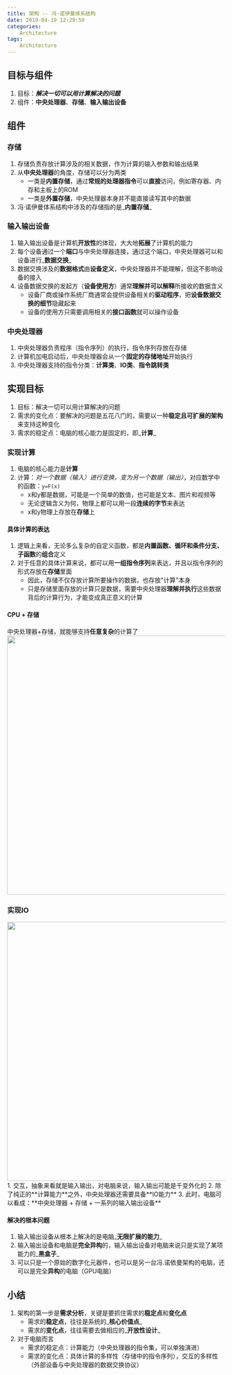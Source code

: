 ```yaml
---
title: 架构 -- 冯·诺伊曼体系结构
date: 2019-04-19 12:29:59
categories:
    Architecture
tags:
    Architecture
---
```


## 目标与组件
1. 目标：_**解决一切可以用计算解决的问题**_
2. 组件：**中央处理器**、**存储**、**输入输出设备**

<!-- more -->

## 组件

### 存储
1. 存储负责存放计算涉及的相关数据，作为计算的输入参数和输出结果
2. 从**中央处理器**的角度，存储可以分为两类
    - 一类是**内置存储**，通过**常规的处理器指令**可以**直接**访问，例如寄存器、内存和主板上的ROM
    - 一类是**外置存储**，中央处理器本身并不能直接读写其中的数据
3. 冯·诺伊曼体系结构中涉及的存储指的是_**内置存储**_

### 输入输出设备
1. 输入输出设备是计算机**开放性**的体现，大大地**拓展**了计算机的能力
2. 每个设备通过一个**端口**与中央处理器连接，通过这个端口，中央处理器可以和设备进行_**数据交换**_
3. 数据交换涉及的**数据格式**由**设备定义**，中央处理器并不能理解，但这不影响设备的接入
4. 设备数据交换的发起方（**设备使用方**）通常**理解并可以解释**所接收的数据含义
    - 设备厂商或操作系统厂商通常会提供设备相关的**驱动程序**，把**设备数据交换的细节**隐藏起来
    - 设备的使用方只需要调用相关的**接口函数**就可以操作设备

### 中央处理器
1. 中央处理器负责程序（指令序列）的执行，指令序列存放在存储
2. 计算机加电启动后，中央处理器会从一个**固定的存储地址**开始执行
3. 中央处理器支持的指令分类：**计算类**、**IO类**、**指令跳转类**

## 实现目标
1. 目标：解决一切可以用计算解决的问题
2. 需求的变化点：要解决的问题是五花八门的，需要以一种**稳定且可扩展的架构**来支持这种变化
3. 需求的稳定点：电脑的核心能力是固定的，即_**计算**_

### 实现计算
1. 电脑的核心能力是**计算**
2. 计算：_对一个数据（输入）进行变换，变为另一个数据（输出）_，对应数学中的函数：`y=F(x)`
    - x和y都是数据，可能是一个简单的数值，也可能是文本、图片和视频等
    - 无论逻辑含义为何，物理上都可以用一段**连续的字节**来表达
    - x和y物理上存放在**存储**上

#### 具体计算的表达
1. 逻辑上来看，无论多么复杂的自定义函数，都是**内置函数、循环和条件分支、子函数**的**组合**定义
2. 对于任意的具体计算来说，都可以用**一组指令序列**来表达，并且以指令序列的形式存放在**存储**里面
    - 因此，存储不仅存放计算所要操作的数据，也存放"计算"本身
    - 只是存储里面存放的计算只是数据，需要中央处理器**理解并执行**这些数据背后的计算行为，才能变成真正意义的计算

#### CPU + 存储
中央处理器+存储，就能够支持**任意复杂**的计算了
<img src="https://architecture-1253868755.cos.ap-guangzhou.myqcloud.com/architecture-von-cpu-storage.png" width=600/>

### 实现IO
<img src="https://architecture-1253868755.cos.ap-guangzhou.myqcloud.com/architecture-von-cpu-storage-io.png" width=600/>
1. 交互，抽象来看就是输入输出，对电脑来说，输入输出可能是千变外化的
2. 除了纯正的**计算能力**之外，中央处理器还需要具备**IO能力**
3. 此时，电脑可以看成：**中央处理器 + 存储 + 一系列的输入输出设备**

#### 解决的根本问题
1. 输入输出设备从根本上解决的是电脑_**无限扩展的能力**_
2. 输入输出设备和电脑是**完全异构**的，输入输出设备对电脑来说只是实现了某项能力的_**黑盒子**_
3. 可以只是一个原始的数字化元器件，也可以是另一台冯.诺依曼架构的电脑，还可以是完全**异构**的电脑（GPU电脑）

## 小结
1. 架构的第一步是**需求分析**，关键是要抓住需求的**稳定点**和**变化点**
    - 需求的**稳定点**，往往是系统的_**核心价值点**_
    - 需求的**变化点**，往往需要去做相应的_**开放性设计**_
2. 对于电脑而言
    - 需求的稳定点：计算能力（中央处理器的指令集，可以单独演进）
    - 需求的变化点：具体计算的多样性（存储中的指令序列），交互的多样性（外部设备与中央处理器的数据交换协议）

<!-- indicate-the-source -->
